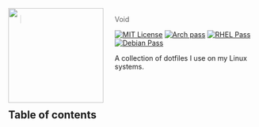 <!---
To update:
  project.
    master        - The master org or user of the repo
    linter        - The linter used for the project
    name          - Project name
    lang          - The (primary) programming language used
    logo          - Project logo
    contact       - All ways to contact for any inqueries
    reviewers     - A list of users to auto-assign to issues and features
  info.
    toc           - Table of Contents of README
    desc          - Small project description
    badges        - Any extra badges
  setup.
    prerequisites - The prerequisites needed to run the project
    install       - Command for initial installation
    test          - Command for running tests
  tree.
    parts         - All individual parts of the project
--->
<img src="https://avatars.githubusercontent.com/u/29184334?v=4" align="left" width="192px" height="192px"/>
<img align="left" width="0" height="192px" hspace="10"/>

> Void

[![MIT License](https://img.shields.io/badge/license-MIT-007EC7.svg?style=flat-square)](/LICENSE)
[![Arch pass](https://img.shields.io/badge/Arch-Pass-brightgreen?style=flat-square)](/)
[![RHEL Pass](https://img.shields.io/badge/RHEL-Pass-brightgreen?style=flat-square)](/)
[![Debian Pass](https://img.shields.io/badge/Debian-Pass-brightgreen?style=flat-square)](/)

A collection of dotfiles I use on my Linux systems.

<br><br>

<!---
Example table of contents:
* header
  * sub header
--->
## Table of contents
